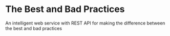 The Best and Bad Practices
==========================

An intelligent web service with REST API for making the difference between the best and bad practices